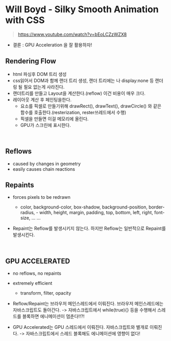 # Will Boyd - Silky Smooth Animation with CSS
> https://www.youtube.com/watch?v=bEoLCZzWZX8

- 결론 : GPU Acceleration 을 잘 활용하자!

## Rendering Flow
- html 파싱후 DOM 트리 생성
- css읽어서 DOM과 함께 랜더 트리 생성, 랜더 트리에는 <head>나 display:none 등 랜더링 될 필요 없는게 사라진다.
- 랜더트리를 만들고 Layout을 계산한다.(reflow) 이건 비용이 매우 크다.
- 레이아웃 계산 후 페인팅을한다.
	- 요소를 픽셀로 만들기위해 drawRect(), drawText(), drawCircle() 와 같은 함수를 호출한다.(resterization, rester쓰레드에서 수행)
	- 픽셀을 만들면 이걸 메모리에 올린다.
	- GPU가 스크린에 표시한다.

<br>

## Reflows
- caused by changes in geometry
- easily causes chain reactions

## Repaints
- forces pixels to be redrawn
	- color, background-color, box-shadow, background-position, border-radius, 	- width, height, margin, padding, top, bottom, left, right, font-size, ...
...

- Repaint는 Reflow를 발생시키지 않는다. 하지만 Reflow는 일반적으로 Repaint를 발생시킨다.

<br>

## GPU ACCELERATED
- no reflows, no repaints
- extremely efficient
	- transform, filter, opacity


- Reflow/Repaint는 브라우저 메인스레드에서 이뤄진다. 브라우저 메인스레드에는 자바스크립트도 돌아간다.
	-> 자바스크립트에서 while(true){} 등을 수행해서 스레드를 블록하면 에니메이션이 멈춘다!!?!

- GPU Accelerated는 GPU 스레드에서 이뤄진다. 자바스크립트와 별개로 이뤄진다.
	-> 자바스크립트에서 스레드 블록해도 에니메이션에 영향이 없다!